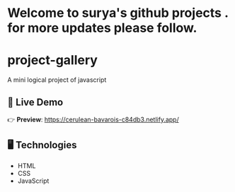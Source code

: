 


# Welcome to surya's github projects . for more updates please follow.



# project-gallery
A mini logical project of javascript



## 🔴 Live Demo

👉 **Preview**: https://cerulean-bavarois-c84db3.netlify.app/
## 🖥️ Technologies

- HTML
- CSS
- JavaScript



